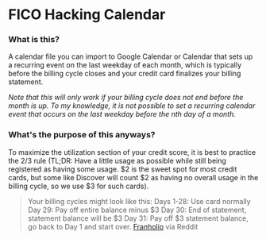 # FICO Hacking Calendar
### What is this?
A calendar file you can import to Google Calendar or Calendar that sets up a recurring event on the last weekday of each month, which is typically before the billing cycle closes and your credit card finalizes your billing statement.

*Note that this will only work if your billing cycle does not end before the month is up. To my knowledge, it is not possible to set a recurring calendar event that occurs on the last weekday before the nth day of a month.*
### What's the purpose of this anyways?
To maximize the utilization section of your credit score, it is best to practice the $2/$3 rule (TL;DR: Have a little usage as possible while still being registered as having some usage. $2 is the sweet spot for most credit cards, but some like Discover will count $2 as having no overall usage in the billing cycle, so we use $3 for such cards).

> Your billing cycles might look like this:
> Days 1-28: Use card normally
> Day 29: Pay off entire balance minus $3
> Day 30: End of statement, statement balance will be $3
> Day 31: Pay off $3 statement balance, go
> back to Day 1 and start over.
> [Franholio](https://www.reddit.com/r/churning/comments/c7u1uv/comment/esixe7t/?utm_source=share&utm_medium=web2x&context=3) via Reddit
